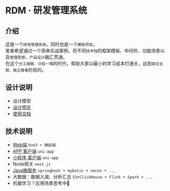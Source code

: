 # RDM · 研发管理系统

## 介绍

这是一个`研发管理系统`，同时也是一个`模板项目`。<br>
笔者希望通过一个简单实战案例，将不同`技术栈`的框架模板、中间件、功能场景以及`管理思想`、`产品设计`融汇贯通。<br>
在这个`分工细致、只知一隅`的时代，帮助大家以最小的学习成本打通关，达到`窥见全貌、独立做事`的目的。

## 设计说明
- 设计模型
- [设计预览](https://lingxyz.github.io/rdm/)
- [使用文档](docs)

## 技术说明
- [Web端](web) `Vue3 + 微前端`
- [APP 客户端](app) `uni-app`
- [小程序 客户端](miniapp) `uni-app`
- Node网关 `nest.js`
- [Java微服务](service) `springboot + mybatis + necos + ...`
- 大数据：数据入湖、分析汇总 `S3+ClickHouse + Flink + Spark + ...`
- 机器学习？应用场景思考中🤔